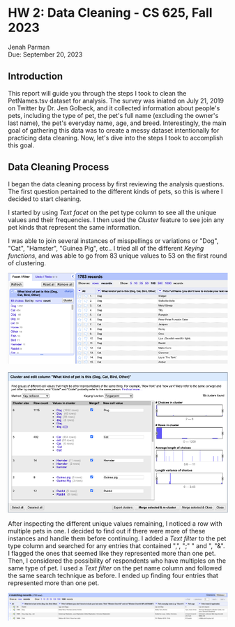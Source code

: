 # HW 2: Data Cleaning - CS 625, Fall 2023

Jenah Parman\
Due: September 20, 2023

## Introduction

This report will guide you through the steps I took to clean the PetNames.tsv dataset for analysis. The survey was iniated on July 21, 2019 on Twitter by Dr. Jen Golbeck, and it collected information about people's pets, including the type of pet, the pet's full name (excluding the owner's last name), the pet's everyday name, age, and breed. Interestingly, the main goal of gathering this data was to create a messy dataset intentionally for practicing data cleaning. Now, let's dive into the steps I took to accomplish this goal.

## Data Cleaning Process

I began the data cleaning process by first reviewing the analysis questions. The first question pertained to the different kinds of pets, so this is where I decided to start cleaning.

I started by using *Text facet* on the pet type column to see all the unique values and their frequencies. I then used the *Cluster* feature to see join any pet kinds that represent the same information.

I was able to join several instances of misspellings or variations or  "Dog", "Cat", "Hamster", "Guinea Pig", etc.. I tried all of the different *Keying functions*, and was able to go from 83 unique values to 53 on the first round of clustering.

<p align="center">
<img src="HW2-screenshots/screenshot0.png" width="800" alt="text faceting pet kind">
<br/><br/>
<img src="HW2-screenshots/screenshot63.png" width="800" alt="clustering pet kind">
</p>

After inspecting the different unique values remaining, I noticed a row with multiple pets in one. I decided to find out if there were more of these instances and handle them before continuing.
I added a *Text filter* to the pet type column and searched for any entries that contained ",", ";" " and ", "&". I flagged the ones that seemed like they represented more than one pet. Then, I considered the possibility of respondents who have multiples on the same type of pet. I used a *Text filter* on the pet name column and followed the same search technique as before. I ended up finding four entries that represented more than one pet.

<p align="center">
<img src="HW2-screenshots/screenshot45.png" width="800" alt="text faceting pet kind">
</p>
